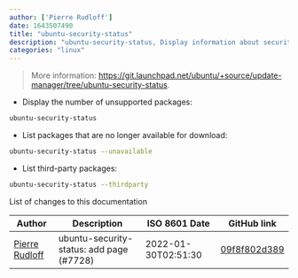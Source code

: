 ```yaml
---
author: ['Pierre Rudloff']
date: 1643507490
title: "ubuntu-security-status"
description: "ubuntu-security-status, Display information about security support for installed Ubuntu packages."
categories: "linux"
---
```

> More information: <https://git.launchpad.net/ubuntu/+source/update-manager/tree/ubuntu-security-status>.

- Display the number of unsupported packages:

```bash
ubuntu-security-status
```

- List packages that are no longer available for download:

```bash
ubuntu-security-status --unavailable
```

- List third-party packages:

```bash
ubuntu-security-status --thirdparty
```
List of changes to this documentation


Author | Description | ISO 8601 Date | GitHub link
------|-----|-----|-----
[Pierre Rudloff](mailto:contact@rudloff.pro) | ubuntu-security-status: add page (#7728) | 2022-01-30T02:51:30 | [09f8f802d389](https://github.com/tldr-pages/tldr/commit/09f8f802d3898051974117a3af5f3b64a92329f7)

